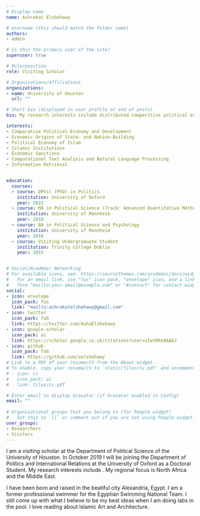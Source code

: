 ```yaml
---
# Display name
name: Ashrakat Elshehawy

# Username (this should match the folder name)
authors:
- admin

# Is this the primary user of the site?
superuser: true

# Role/position
role: Visiting Scholar

# Organizations/Affiliations
organizations:
- name: University of Houston
  url: ""

# Short bio (displayed in user profile at end of posts)
bio: My research interests include distributed comparitive political economy of authoritarian regimes with a focus on aspects related to colonialism and state-building, I am also interested in investigating propaganda methods of Islamic and state Institutions using methods of text analysis.

interests:
- Comparative Political Economy and Development
- Economic Origins of State- and Nation-Building
- Political Economy of Islam
- Islamic Institutions
- Economic Sanctions
- Computational Text Analysis and Natural Language Processing
- Information Retrieval


education:
  courses:
  - course: DPhil (PhD) in Politics
    institution: University of Oxford
    year: 2022
  - course: MA in Political Science (Track: Advanced Quantitative Methods)
    institution: University of Mannheim 
    year: 2018
  - course: BA in Political Science and Psychology
    institution: University of Mannheim
    year: 2016
  - course: Visiting Undergraduate Student 
    institution: Trinity College Dublin
    year: 2015


# Social/Academic Networking
# For available icons, see: https://sourcethemes.com/academic/docs/widgets/#icons
#   For an email link, use "fas" icon pack, "envelope" icon, and a link in the
#   form "mailto:your-email@example.com" or "#contact" for contact widget.
social:
- icon: envelope
  icon_pack: fas
  link: "mailto:ashrakatelshehawy@gmail.com"
- icon: twitter
  icon_pack: fab
  link: https://twitter.com/AshaElshehawy
- icon: google-scholar
  icon_pack: ai
  link: https://scholar.google.co.uk/citations?user=sIwtMXoAAAAJ
- icon: github
  icon_pack: fab
  link: https://github.com/aelshehawy
# Link to a PDF of your resume/CV from the About widget.
# To enable, copy your resume/CV to `static/files/cv.pdf` and uncomment the lines below.  
# - icon: cv
#   icon_pack: ai
#   link: files/cv.pdf

# Enter email to display Gravatar (if Gravatar enabled in Config)
email: ""
  
# Organizational groups that you belong to (for People widget)
#   Set this to `[]` or comment out if you are not using People widget.  
user_groups:
- Researchers
- Visitors
---
```



I am a visiting scholar at the Department of Political Science of the University of Houston. In October 2019 I will be joining the Department of Politics and International Relations at the University of Oxford as a Doctoral Student. My research interests include . My regional focus is North Africa and the Middle East.

I have been born and raised in the beatiful city Alexandria, Egypt. I am a former professional swimmer for the Egyptian Swimming National Team. I still come up with what I believe to be my best ideas when I am doing labs in the pool. I love reading about Islamic Art and Architecture.
